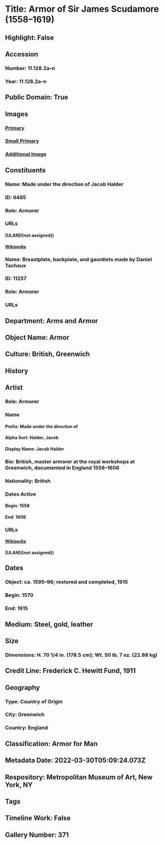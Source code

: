 # Title: Armor of Sir James Scudamore (1558–1619)
## Highlight: False
## Accession
### Number: 11.128.2a–n
### Year: 11.128.2a–n
## Public Domain: True
## Images
### [Primary](https://images.metmuseum.org/CRDImages/aa/original/DP271845.jpg)
### [Small Primary](https://images.metmuseum.org/CRDImages/aa/web-large/DP271845.jpg)
### [Additional Image](https://images.metmuseum.org/CRDImages/aa/original/scaneah11-128-2s2148513.jpg)
## Constituents
### Name: Made under the direction of Jacob Halder
### ID: 9465
### Role: Armorer
### URLs
#### [ULAN]((not assigned))
#### [Wikipedia](https://www.wikidata.org/wiki/Q28604366)
### Name: Breastplate, backplate, and gauntlets made by Daniel Tachaux
### ID: 11257
### Role: Armorer
### URLs
## Department: Arms and Armor
## Object Name: Armor
## Culture: British, Greenwich
## History
## Artist
### Role: Armorer
### Name
#### Prefix: Made under the direction of
#### Alpha Sort: Halder, Jacob
#### Display Name: Jacob Halder
### Bio: British, master armorer at the royal workshops at Greenwich, documented in England 1558–1608
### Nationality: British
### Dates Active
#### Begin: 1558
#### End: 1608
### URLs
#### [Wikipedia](https://www.wikidata.org/wiki/Q28604366)
#### [ULAN]((not assigned))
## Dates
### Object: ca. 1595–96; restored and completed, 1915
### Begin: 1570
### End: 1915
## Medium: Steel, gold, leather
## Size
### Dimensions: H. 70 1/4 in. (178.5 cm); Wt. 50 lb. 7 oz. (22.88 kg)
## Credit Line: Frederick C. Hewitt Fund, 1911
## Geography
### Type: Country of Origin
### City: Greenwich
### Country: England
## Classification: Armor for Man
## Metadata Date: 2022-03-30T05:09:24.073Z
## Respository: Metropolitan Museum of Art, New York, NY
## Tags
## Timeline Work: False
## Gallery Number: 371